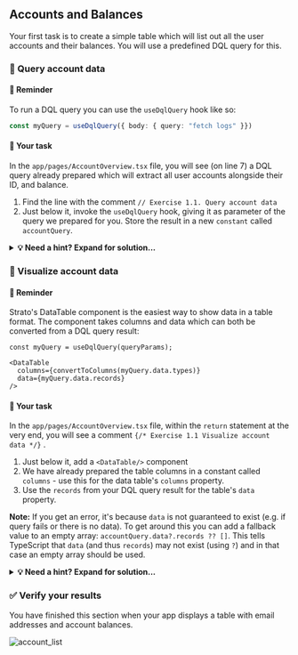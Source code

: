 ## Accounts and Balances

Your first task is to create a simple table which will list out all the user accounts and their balances. You will use a predefined DQL query for this.

### 📌 Query account data

#### 📖 Reminder

To run a DQL query you can use the `useDqlQuery` hook like so:

```typescript
const myQuery = useDqlQuery({ body: { query: "fetch logs" }})
```

#### 📄 Your task

In the `app/pages/AccountOverview.tsx` file, you will see (on line 7) a DQL query already prepared which will extract all user accounts alongside their ID, and balance.

1. Find the line with the comment `// Exercise 1.1. Query account data` 
2. Just below it, invoke the `useDqlQuery` hook, giving it as parameter of the query we prepared for you. Store the result in a new `constant` called `accountQuery`.

<details>
  <summary>
    <strong>💡 Need a hint? Expand for solution...</strong>
  </summary>

```typescript
const accountQuery = useDqlQuery({ body: { query }});
```

</details>

### 📌 Visualize account data

#### 📖 Reminder

Strato's DataTable component is the easiest way to show data in a table format. The component takes columns and data which can both be converted from a DQL query result:

```JSX
const myQuery = useDqlQuery(queryParams);

<DataTable
  columns={convertToColumns(myQuery.data.types)}
  data={myQuery.data.records}
/>
```

#### 📄 Your task

In the `app/pages/AccountOverview.tsx` file, within the `return` statement at the very end, you will see a comment `{/* Exercise 1.1 Visualize account data */}` .

1. Just below it, add a `<DataTable/>` component
2. We have already prepared the table columns in a constant called `columns` - use this for the data table's `columns` property.
3. Use the `records` from your DQL query result for the table's `data` property.
    
**Note:** If you get an error, it's because `data` is not guaranteed to exist (e.g. if query fails or there is no data). To get around this you can add a fallback value to an empty array: `accountQuery.data?.records ?? []`. This tells TypeScript that `data` (and thus `records`) may not exist (using `?`) and in that case an empty array should be used. 

<details>
  <summary>
    <strong>💡 Need a hint? Expand for solution...</strong>
  </summary>

```JSX
<DataTable columns={columns} data={accountQuery.data?.records ?? []} />
```

</details>

### ✅ Verify your results

You have finished this section when your app displays a table with email addresses and account balances.

![account_list](../../assets/images/11_account_list.png)